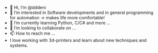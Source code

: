 - 👋 Hi, I’m @dddeni
- 👀 I’m interested in Software developments and in general programming for automation -> makes life more comfortable!
- 🌱 I’m currently learning Python, C/C# and more ... 
- 💞️ I’m looking to collaborate on ...
- 📫 How to reach me ...
- I love working with 3d-printers and learn about new techniques and systems.

<!---
dddeni/dddeni is a ✨ special ✨ repository because its `README.md` (this file) appears on your GitHub profile.
You can click the Preview link to take a look at your changes.
--->
